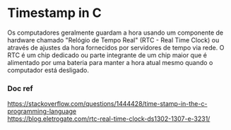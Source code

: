 # Timestamp in C
Os computadores geralmente guardam a hora usando um componente de hardware chamado "Relógio de Tempo Real" (RTC - Real Time Clock) ou através de ajustes da hora fornecidos por servidores de tempo via rede. O RTC é um chip dedicado ou parte integrante de um chip maior que é alimentado por uma bateria para manter a hora atual mesmo quando o computador está desligado.

### Doc ref
https://stackoverflow.com/questions/1444428/time-stamp-in-the-c-programming-language <br>
https://blog.eletrogate.com/rtc-real-time-clock-ds1302-1307-e-3231/
